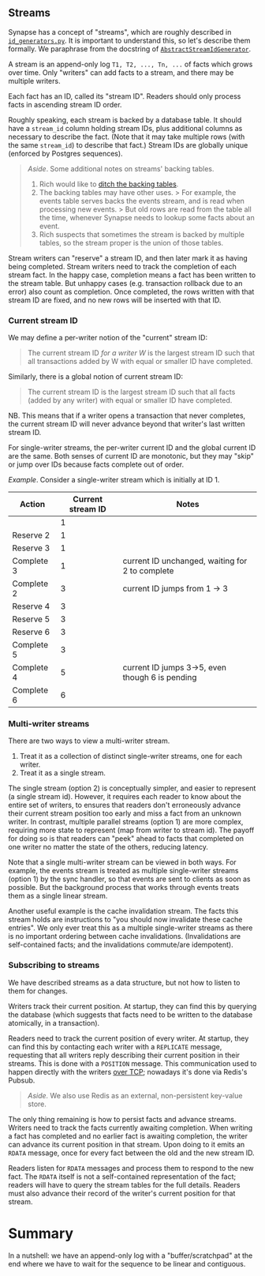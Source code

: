 ## Streams

Synapse has a concept of "streams", which are roughly described in [`id_generators.py`](
    https://github.com/matrix-org/synapse/blob/develop/synapse/storage/util/id_generators.py
).
It is important to understand this, so let's describe them formally.
We paraphrase from the docstring of [`AbstractStreamIdGenerator`](
    https://github.com/matrix-org/synapse/blob/a719b703d9bd0dade2565ddcad0e2f3a7a9d4c37/synapse/storage/util/id_generators.py#L96
).

A stream is an append-only log `T1, T2, ..., Tn, ...` of facts which grows over time.
Only "writers" can add facts to a stream, and there may be multiple writers.

Each fact has an ID, called its "stream ID".
Readers should only process facts in ascending stream ID order.

Roughly speaking, each stream is backed by a database table.
It should have a `stream_id` column holding stream IDs, plus additional columns
as necessary to describe the fact.
(Note that it may take multiple rows (with the same `stream_id`) to describe that fact.)
Stream IDs are globally unique (enforced by Postgres sequences).

> _Aside_. Some additional notes on streams' backing tables.
>
> 1. Rich would like to [ditch the backing tables](https://github.com/matrix-org/synapse/issues/13456).
> 2. The backing tables may have other uses.
     >    For example, the events table serves backs the events stream, and is read when processing new events.
     >    But old rows are read from the table all the time, whenever Synapse needs to lookup some facts about an event.
> 3. Rich suspects that sometimes the stream is backed by multiple tables, so the stream proper is the union of those tables.

Stream writers can "reserve" a stream ID, and then later mark it as having being completed.
Stream writers need to track the completion of each stream fact.
In the happy case, completion means a fact has been written to the stream table.
But unhappy cases (e.g. transaction rollback due to an error) also count as completion.
Once completed, the rows written with that stream ID are fixed, and no new rows
will be inserted with that ID.

### Current stream ID

We may define a per-writer notion of the "current" stream ID:

> The current stream ID _for a writer W_ is the largest stream ID such that
> all transactions added by W with equal or smaller ID have completed.

Similarly, there is a global notion of current stream ID:

> The current stream ID is the largest stream ID such that
> all facts (added by any writer) with equal or smaller ID have completed.

NB. This means that if a writer opens a transaction that never completes, the current stream ID will never advance beyond that writer's last written stream ID.

For single-writer streams, the per-writer current ID and the global current ID
are the same.
Both senses of current ID are monotonic, but they may "skip" or jump over IDs
because facts complete out of order.

_Example_.
Consider a single-writer stream which is initially at ID 1.

| Action     | Current stream ID | Notes                                           |
|------------|-------------------|-------------------------------------------------|
|            | 1                 |                                                 |
| Reserve 2  | 1                 |                                                 |
| Reserve 3  | 1                 |                                                 |
| Complete 3 | 1                 | current ID unchanged, waiting for 2 to complete |
| Complete 2 | 3                 | current ID jumps from 1 -> 3                    |
| Reserve 4  | 3                 |                                                 |
| Reserve 5  | 3                 |                                                 |
| Reserve 6  | 3                 |                                                 |
| Complete 5 | 3                 |                                                 |
| Complete 4 | 5                 | current ID jumps 3->5, even though 6 is pending |
| Complete 6 | 6                 |                                                 |


### Multi-writer streams

There are two ways to view a multi-writer stream.

1. Treat it as a collection of distinct single-writer streams, one
   for each writer.
2. Treat it as a single stream.

The single stream (option 2) is conceptually simpler, and easier to represent (a single stream id).
However, it requires each reader to know about the entire set of writers, to ensures that readers don't erroneously advance their current stream position too early and miss a fact from an unknown writer.
In contrast, multiple parallel streams (option 1) are more complex, requiring more state to represent (map from writer to stream id).
The payoff for doing so is that readers can "peek" ahead to facts that completed on one writer no matter the state of the others, reducing latency.

Note that a single multi-writer stream can be viewed in both ways.
For example, the events stream is treated as multiple single-writer streams (option 1) by the sync handler, so that events are sent to clients as soon as possible.
But the background process that works through events treats them as a single linear stream.

Another useful example is the cache invalidation stream.
The facts this stream holds are instructions to "you should now invalidate these cache entries".
We only ever treat this as a multiple single-writer streams as there is no important ordering between cache invalidations.
(Invalidations are self-contained facts; and the invalidations commute/are idempotent).

### Subscribing to streams

We have described streams as a data structure, but not how to listen to them for changes.

Writers track their current position.
At startup, they can find this by querying the database (which suggests that facts need to be written to the database atomically, in a transaction).

Readers need to track the current position of every writer.
At startup, they can find this by contacting each writer with a `REPLICATE` message,
requesting that all writers reply describing their current position in their streams.
This is done with a `POSITION` message.
This communication used to happen directly with the writers [over TCP](../../tcp_replication.md);
nowadays it's done via Redis's Pubsub.

> _Aside._
> We also use Redis as an external, non-persistent key-value store.

The only thing remaining is how to persist facts and advance streams.
Writers need to track the facts currently awaiting completion.
When writing a fact has completed and no earlier fact is awaiting completion, the writer can advance its current position in that stream.
Upon doing to it emits an `RDATA` message, once for every fact between the old and the new stream ID.

Readers listen for `RDATA` messages and process them to respond to the new fact.
The `RDATA` itself is not a self-contained representation of the fact;
readers will have to query the stream tables for the full details.
Readers must also advance their record of the writer's current position for that stream.

# Summary

In a nutshell: we have an append-only log with a "buffer/scratchpad" at the end where we have to wait for the sequence to be linear and contiguous.
